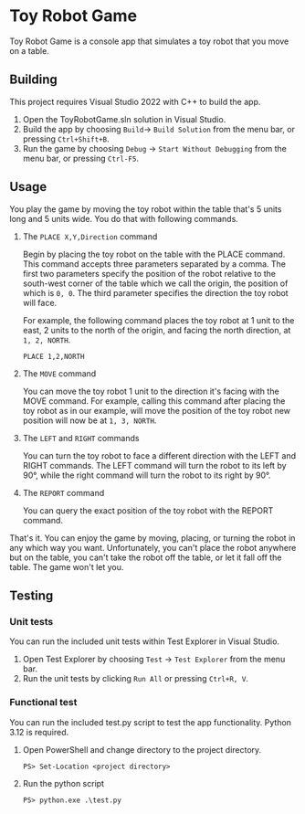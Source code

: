 # Toy Robot Game

Toy Robot Game is a console app that simulates a toy robot that you move on a table.

## Building

This project requires Visual Studio 2022 with C++ to build the app.

1. Open the ToyRobotGame.sln solution in Visual Studio.
2. Build the app by choosing `Build`-> `Build Solution` from the menu bar, or pressing `Ctrl+Shift+B`.
3. Run the game by choosing `Debug` -> `Start Without Debugging` from the menu bar, or pressing `Ctrl-F5`.

## Usage

You play the game by moving the toy robot within the table that's 5 units long and 5 units wide. You do that with following commands.

1. The `PLACE X,Y,Direction` command

   Begin by placing the toy robot on the table with the PLACE command. This command accepts three parameters separated by a comma. The first two parameters specify the position of the robot relative to the south-west corner of the table which we call the origin, the position of which is `0, 0`. The third parameter specifies the direction the toy robot will face.

   For example, the following command places the toy robot at 1 unit to the east, 2 units to the north of the origin, and facing the north direction, at `1, 2, NORTH`.

   ```
   PLACE 1,2,NORTH
   ```

2. The `MOVE` command

   You can move the toy robot 1 unit to the direction it's facing with the MOVE command. For example, calling this command after placing the toy robot as in our example, will move the position of the toy robot new position will now be at `1, 3, NORTH`. 

3. The `LEFT` and `RIGHT` commands

   You can turn the toy robot to face a different direction with the LEFT and RIGHT commands. The LEFT command will turn the robot to its left by 90&deg;, while the right command will turn the robot to its right by 90&deg;.

4. The `REPORT` command

   You can query the exact position of the toy robot with the REPORT command.

That's it. You can enjoy the game by moving, placing, or turning the robot in any which way you want. Unfortunately, you can't place the robot anywhere but on the table, you can't take the robot off the table, or let it fall off the table. The game won't let you.

## Testing

### Unit tests

You can run the included unit tests within Test Explorer in Visual Studio. 

1. Open Test Explorer by choosing `Test` -> `Test Explorer` from the menu bar.
2. Run the unit tests by clicking `Run All` or pressing `Ctrl+R, V`.

### Functional test

You can run the included test.py script to test the app functionality. Python 3.12 is required.

1. Open PowerShell and change directory to the project directory.

   ```
   PS> Set-Location <project directory>
   ```
2. Run the python script

   ```
   PS> python.exe .\test.py
   ```